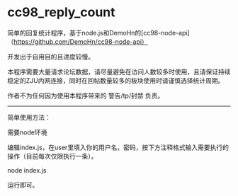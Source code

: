 cc98_reply_count
================

简单的回复统计程序，基于node.js和DemoHn的[cc98-node-api]（https://github.com/DemoHn/cc98-node-api）

开发出于自用目的且进度较慢。

本程序需要大量请求论坛数据，请尽量避免在访问人数较多时使用，且请保证持续稳定的ZJU内网连接，同时在回帖数量较多的板块使用时请谨慎选择统计周期。

作者不为任何因为使用本程序带来的 警告/tp/封禁 负责。

***

简单使用方法：

需要node环境

编辑index.js，在user里填入你的用户名，密码，按下方注释格式输入需要执行的操作（目前每次仅限执行一条）。

node index.js

运行即可。



